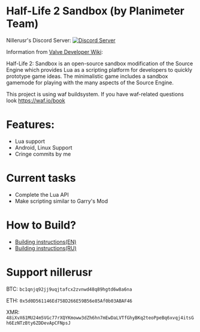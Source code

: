 # Half-Life 2 Sandbox (by Planimeter Team)
 Nillerusr's Discord Server: [![Discord Server](https://img.shields.io/discord/672055862608658432.svg)](https://discord.gg/hZRB7WMgGw)
 
Information from [Valve Developer Wiki](https://developer.valvesoftware.com/wiki/Half-Life_2:_Sandbox):

Half-Life 2: Sandbox is an open-source sandbox modification of the Source Engine which provides Lua as a scripting platform for developers to quickly prototype game ideas. The minimalistic game includes a sandbox gamemode for playing with the many aspects of the Source Engine.

This project is using waf buildsystem. If you have waf-related questions look https://waf.io/book

# Features:
- Lua support
- Android, Linux Support
- Cringe commits by me

# Current tasks
- Complete the Lua API 
- Make scripting similar to Garry's Mod

# How to Build?
- [Building instructions(EN)](https://github.com/nillerusr/source-engine/wiki/Source-Engine-(EN))
- [Building instructions(RU)](https://github.com/nillerusr/source-engine/wiki/Source-Engine-(RU))

# Support nillerusr
BTC: `bc1qnjq92jj9uqjtafcx2zvnwd48q89hgtd6w8a6na`

ETH: `0x5d0D561146Ed758D266E59B56e85Af0b03ABAF46`

XMR: `48iXvX61MU24m5VGc77rXQYKmoww3dZh6hn7mEwDaLVTfGhyBKq2teoPpeBq6xvqj4itsGh6EzNTzBty6ZDDevApCFNpsJ`
